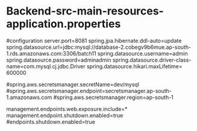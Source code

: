 # Backend-src-main-resources-application.properties
#configuration
server.port=8081
spring.jpa.hibernate.ddl-auto=update
spring.datasource.url=jdbc:mysql://database-2.cobegv9b6mue.ap-south-1.rds.amazonaws.com:3306/batch11
spring.datasource.username=admin
spring.datasource.password=adminadmin
spring.datasource.driver-class-name=com.mysql.cj.jdbc.Driver
spring.datasource.hikari.maxLifetime= 600000

#spring.aws.secretsmanager.secretName=dev/mysql
#spring.aws.secretsmanager.endpoint=secretsmanager.ap-south-1.amazonaws.com
#spring.aws.secretsmanager.region=ap-south-1



management.endpoints.web.exposure.include=*
management.endpoint.shutdown.enabled=true
#endpoints.shutdown.enabled=true
